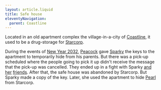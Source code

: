 ```yaml
---
layout: article.liquid
title: Safe house
eleventyNavigation:
  parent: Coastline
---
```


Located in an old apartment complex the village-in-a-city of [Coastline](/world/bauhinia/coastline/), it used to be a drug-storage for [Starcorp](/world/bauhinia/starcorp/).

During the events of [New Year 2032](/stories/new-year-2032/), [Peacock](/characters/peacock/) gave [Sparky](/characters/sparky/) the keys to the apartment to temporarily hide from his parents. But there was a pick-up scheduled where the people going to pick it up didn't receive the message that the pick-up was cancelled. They ended up in a fight with Sparky [and](/characters/qibli/) [her](/characters/sky/) [friends](/characters/firecrackers/). After that, the safe house was abandoned by Starcorp. But Sparky made a copy of the key. Later, she used the apartment to hide [Pearl](/characters/pearl/) from Starcorp.
